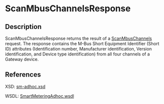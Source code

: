 # ScanMbusChannelsResponse

## Description

ScanMbusChannelsResponse returns the result of a [ScanMbusChannels](scanmbuschannels.md) request. The response contains the M-Bus Short Equipment Identifier \(Short ID\) attributes \(Identification number, Manufacturer identification, Version identification, and Device type identification\) from all four channels of a Gateway device.

## References

XSD: [sm-adhoc.xsd](https://github.com/OSGP/open-smart-grid-platform/blob/development/osgp/shared/osgp-ws-smartmetering/src/main/resources/schemas/sm-adhoc.xsd)

WSDL: [SmartMeteringAdhoc.wsdl](https://github.com/OSGP/open-smart-grid-platform/blob/development/osgp/shared/osgp-ws-smartmetering/src/main/resources/SmartMeteringAdhoc.wsdl)

